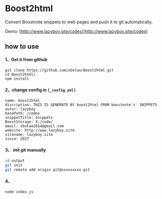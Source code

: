 # Boost2html

Convert Boostnote snippets to web pages and push it to git automatically.

Demo: [http://www.lazyboy.site/codes](http://www.lazyboy.site/codes)



## how to use

#### 1、Get it from github

```shell
git clone https://github.com/xbotao/Boost2html.git
cd Boost2html/
npm install
```

#### 2、change config in `[_config.yml]`

```
name: boost2html
discription: THIS IS GENERATE BY boost2html FROM boostnote's' SNIPPETS
autor: lazyboy
basePath: /codes
snippetTitle: Snippets
BoostStorage: X:/code/
email: xbotao2014@gmail.com
website: http://www.lazyboy.site
sitename: lazyboy.site
since: 2017
```

#### 3、 init git manually

```bash
cd output
git init
git remote add origin git@xxxxxxxxx.git
```

#### 4、

```
node index.js
```

